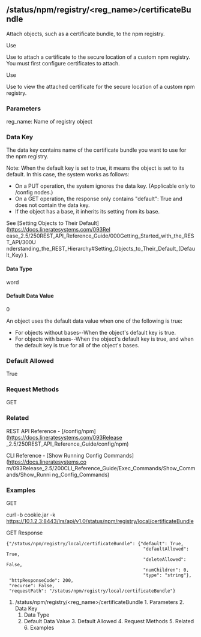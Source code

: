 ## /status/npm/registry/<reg_name>/certificateBundle

Attach objects, such as a certificate bundle, to the npm registry.

Use

Use to attach a certificate to the secure location of a custom npm registry.
You must first configure certificates to attach.

Use

Use to view the attached certificate for the secure location of a custom npm
registry.

### Parameters

reg_name: Name of registry object

### Data Key

The data key contains name of the certificate bundle you want to use for the
npm registry.

Note: When the default key is set to true, it means the object is set to its
default. In this case, the system works as follows:

  * On a PUT operation, the system ignores the data key. (Applicable only to /config nodes.)
  * On a GET operation, the response only contains "default": True and does not contain the data key.
  * If the object has a base, it inherits its setting from its base.

See [Setting Objects to Their Default](https://docs.lineratesystems.com/093Rel
ease_2.5/250REST_API_Reference_Guide/000Getting_Started_with_the_REST_API/300U
nderstanding_the_REST_Hierarchy#Setting_Objects_to_Their_Default_(Default_Key)
).

#### Data Type

word

#### Default Data Value

0

An object uses the default data value when one of the following is true:

  * For objects without bases--When the object's default key is true.
  * For objects with bases--When the object's default key is true, and when the default key is true for all of the object's bases.

### Default Allowed

True

### Request Methods

GET

### Related

REST API Reference - [/config/npm](https://docs.lineratesystems.com/093Release
_2.5/250REST_API_Reference_Guide/config/npm)

CLI Reference - [Show Running Config Commands](https://docs.lineratesystems.co
m/093Release_2.5/200CLI_Reference_Guide/Exec_Commands/Show_Commands/Show_Runni
ng_Config_Commands)

### Examples

GET

curl -b cookie.jar -k
https://10.1.2.3:8443/lrs/api/v1.0/status/npm/registry/local/certificateBundle

GET Response

    
    
    {"/status/npm/registry/local/certificateBundle": {"default": True,
                                                       "defaultAllowed": True,
                                                       "deleteAllowed": False,
                                                       "numChildren": 0,
                                                       "type": "string"},
     "httpResponseCode": 200,
     "recurse": False,
     "requestPath": "/status/npm/registry/local/certificateBundle"}
    

  1. /status/npm/registry/<reg_name>/certificateBundle
    1. Parameters
    2. Data Key
      1. Data Type
      2. Default Data Value
    3. Default Allowed
    4. Request Methods
    5. Related
    6. Examples

